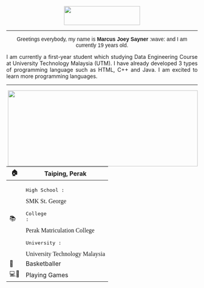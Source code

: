 <!DOCTYPE html>
<head>
<center>
   <p align="center"> <img src="https://see.fontimg.com/api/renderfont4/EaLge/eyJyIjoiZnMiLCJoIjo0NCwidyI6MTI1MCwiZnMiOjM1LCJmZ2MiOiIjMTg0NkU1IiwiYmdjIjoiI0ZGRkZGRiIsInQiOjF9/SGVsbG8gdGhlcmUh/matcha.png" height="50" ; width="200"> </p>

<hr>

<p align="center" ; style="margin:0"><span style="font-family:Arial, Helvetica, sans-serif" >Greetings everybody, my name is <span color="aqua"><b>Marcus Joey Sayner</b></span> :wave: and I am currently 19 years old.</p>
</head>

<p align="justify"> I am currently a first-year student which studying Data Engineering Course at University Technology Malaysia (UTM). I have already developed 3 types of programming language such as HTML, C++ and Java. I am excited to learn more programming languages.<p>

 <hr>
 <img src="https://res.cloudinary.com/cloudinary-marketing/images/c_fill,w_750/f_auto,q_auto/v1649720751/Web_Assets/blog/Mario_1/Mario_1-gif?_i=AA" height="200" ; width="500" align="right">

   |:house:| Taiping, Perak |
|--|--|
| :books: |<p><pre>High School :</pre> <span style="font-family:Lucida Console"> SMK St. George <p><pre>College :</pre> Perak Matriculation College</p> <p><pre>University :</pre> University Technology Malaysia  |
| :basketball:|Basketballer|
| :computer::iphone:| Playing Games
 


